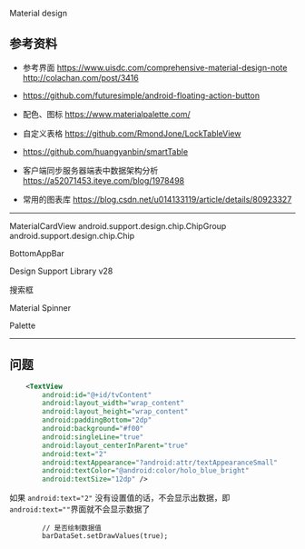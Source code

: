 Material design





## 参考资料

* 参考界面
https://www.uisdc.com/comprehensive-material-design-note
http://colachan.com/post/3416


* https://github.com/futuresimple/android-floating-action-button

* 配色、图标
 https://www.materialpalette.com/


* 自定义表格
https://github.com/RmondJone/LockTableView

* https://github.com/huangyanbin/smartTable

* 客户端同步服务器端表中数据架构分析
https://a52071453.iteye.com/blog/1978498

* 常用的图表库
https://blog.csdn.net/u014133119/article/details/80923327


---

MaterialCardView
android.support.design.chip.ChipGroup
android.support.design.chip.Chip

BottomAppBar

Design Support Library v28


搜索框

Material Spinner

Palette

-----------
## 问题
```xml
    <TextView
        android:id="@+id/tvContent"
        android:layout_width="wrap_content"
        android:layout_height="wrap_content"
        android:paddingBottom="2dp"
        android:background="#f00"
        android:singleLine="true"
        android:layout_centerInParent="true"
        android:text="2"
        android:textAppearance="?android:attr/textAppearanceSmall"
        android:textColor="@android:color/holo_blue_bright"
        android:textSize="12dp" />
```
如果 `android:text="2"`
没有设置值的话，不会显示出数据，即`android:text=""`界面就不会显示数据了

```
        // 是否绘制数据值
        barDataSet.setDrawValues(true);
```
